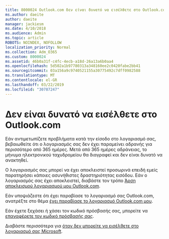 ```yaml
---
title: 8000024 Outlook.com δεν είναι δυνατό να εισέλθετε στο Outlook.com
ms.author: daeite
author: daeite
manager: jackiesm
ms.date: 4/10/2018
ms.audience: Admin
ms.topic: article
ROBOTS: NOINDEX, NOFOLLOW
localization_priority: Normal
ms.collection: Adm_O365
ms.custom: 8000024
ms.assetid: 46b0a31f-c4fc-4ecb-a18d-26a13a6b0aa4
ms.openlocfilehash: 5d502a1b97780313a348160ee2c0420fabe2bb41
ms.sourcegitcommit: 03a156a9c9740521155a30775492c7dff0982588
ms.translationtype: MT
ms.contentlocale: el-GR
ms.lasthandoff: 03/22/2019
ms.locfileid: "30787247"
---
```

# <a name="cant-sign-in-to-outlookcom"></a>Δεν είναι δυνατό να εισέλθετε στο Outlook.com

Εάν αντιμετωπίζετε προβλήματα κατά την είσοδο στο λογαριασμό σας, βεβαιωθείτε ότι ο λογαριασμός σας δεν έχει παραμείνει αδρανής για περισσότερο από 365 ημέρες. Μετά από 365 ημέρες αδράνειας, το μήνυμα ηλεκτρονικού ταχυδρομείου θα διαγραφεί και δεν είναι δυνατό να ανακτηθεί.
  
Ο λογαριασμός σας μπορεί να έχει αποκλειστεί προσωρινά επειδή εμείς παρατηρήσει κάποιες ασυνήθιστες δραστηριότητας εισόδου. Εάν ο λογαριασμός σας έχει αποκλειστεί, διαβάστε τον τρόπο [Άρση αποκλεισμού λογαριασμού μου Outlook.com](https://support.office.com/article/f4ad2701-d166-4d8b-8a6a-9af2a1f8a4c4).
  
Εάν υποψιάζεστε ότι έχει παραβίασε το λογαριασμό σας Outlook.com, ανατρέξτε στο θέμα [έχει παραβίασε το λογαριασμό Outlook.com μου](https://support.office.com/article/35993ac5-ac2f-494e-aacb-5232dda453d8).
  
Εάν έχετε ξεχάσει ή χάσει τον κωδικό πρόσβασής σας, μπορείτε να [επαναφέρετε τον κωδικό πρόσβασής σας](https://go.microsoft.com/fwlink/p/?LinkID=242804).
  
Διαβάστε περισσότερα για [όταν δεν μπορείτε να εισέλθετε στο λογαριασμό σας Microsoft](https://go.microsoft.com/fwlink/p/?linkid=837479).
  


